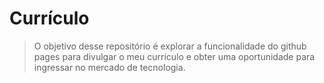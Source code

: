 # Currículo
> O objetivo desse repositório é explorar a funcionalidade do github pages para divulgar o meu currículo e obter uma oportunidade para ingressar no mercado de tecnologia.